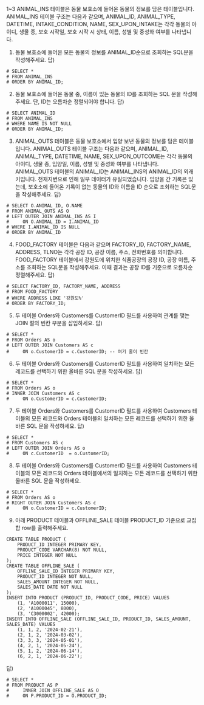 1~3
ANIMAL_INS 테이블은 동물 보호소에 들어온 동물의 정보를 담은 테이블입니다.
ANIMAL_INS 테이블 구조는 다음과 같으며,
ANIMAL_ID, ANIMAL_TYPE, DATETIME, INTAKE_CONDITION, NAME, SEX_UPON_INTAKE는
각각 동물의 아이디, 생물 종, 보호 시작일, 보호 시작 시 상태, 이름, 성별 및 중성화 여부를 나타냅니다.

1. 동물 보호소에 들어온 모든 동물의 정보를 ANIMAL_ID순으로 조회하는 SQL문을 작성해주세요.
답)
```mysql
# SELECT *
# FROM ANIMAL_INS
# ORDER BY ANIMAL_ID;
```
2.  동물 보호소에 들어온 동물 중, 이름이 있는 동물의 ID를 조회하는 SQL 문을 작성해주세요.
    단, ID는 오름차순 정렬되어야 합니다.
답)
```mysql
# SELECT ANIMAL_ID
# FROM ANIMAL_INS
# WHERE NAME IS NOT NULL
# ORDER BY ANIMAL_ID;
```
3.  ANIMAL_OUTS 테이블은 동물 보호소에서 입양 보낸 동물의 정보를 담은 테이블입니다.
    ANIMAL_OUTS 테이블 구조는 다음과 같으며, ANIMAL_ID, ANIMAL_TYPE, DATETIME, NAME, SEX_UPON_OUTCOME는
    각각 동물의 아이디, 생물 종, 입양일, 이름, 성별 및 중성화 여부를 나타냅니다.
    ANIMAL_OUTS 테이블의 ANIMAL_ID는 ANIMAL_INS의 ANIMAL_ID의 외래 키입니다.
    천재지변으로 인해 일부 데이터가 유실되었습니다. 입양을 간 기록은 있는데,
    보호소에 들어온 기록이 없는 동물의 ID와 이름을 ID 순으로 조회하는 SQL문을 작성해주세요.
답)
```mysql
# SELECT O.ANIMAL_ID, O.NAME
# FROM ANIMAL_OUTS AS O
# LEFT OUTER JOIN ANIMAL_INS AS I
#     ON O.ANIMAL_ID = I.ANIMAL_ID
# WHERE I.ANIMAL_ID IS NULL
# ORDER BY ANIMAL_ID
```
4.
    FOOD_FACTORY 테이블은 다음과 같으며 FACTORY_ID, FACTORY_NAME, ADDRESS, TLNO는
    각각 공장 ID, 공장 이름, 주소, 전화번호를 의미합니다.
    FOOD_FACTORY 테이블에서 강원도에 위치한 식품공장의
    공장 ID, 공장 이름, 주소를 조회하는 SQL문을 작성해주세요.
    이때 결과는 공장 ID를 기준으로 오름차순 정렬해주세요.
답)
```mysql
# SELECT FACTORY_ID, FACTORY_NAME, ADDRESS
# FROM FOOD_FACTORY
# WHERE ADDRESS LIKE '강원도%'
# ORDER BY FACTORY_ID;
```
5. 두 테이블 Orders와 Customers를 CustomerID 필드를 사용하여 관계를 맺는 JOIN 절의 빈칸 부분을 삽입하세요.
답)
```mysql
# SELECT *
# FROM Orders AS o
# LEFT OUTER JOIN Customers AS c
#     ON o.CustomerID = c.CustomerID; -- 여기 줄이 빈칸
```
6. 두 테이블 Orders와 Customers를 CustomerID 필드를 사용하여 일치하는 모든 레코드를 선택하기 위한 올바른 SQL 문을 작성하세요.
답)
```mysql
# SELECT *
# FROM Orders AS o
# INNER JOIN Customers AS c
#     ON o.CustomerID = c.CustomerID;
```
7.  두 테이블 Orders와 Customers를 CustomerID 필드를 사용하여
    Customers 테이블의 모든 레코드와 Orders 테이블의 일치하는 모든 레코드를 선택하기 위한 올바른 SQL 문을 작성하세요.
답)
```mysql
# SELECT *
# FROM Customers AS c
# LEFT OUTER JOIN Orders AS o
#     ON c.CustomerID  = o.CustomerID;
```
8.  두 테이블 Orders와 Customers를 CustomerID 필드를 사용하여
    Customers 테이블의 모든 레코드와 Orders 테이블에서의 일치하는 모든 레코드를 선택하기 위한 올바른 SQL 문을 작성하세요.
```mysql
# SELECT *
# FROM Orders AS o
# RIGHT OUTER JOIN Customers AS c
#     ON o.CustomerID = c.CustomerID;
```
9. 아래 PRODUCT 테이블과 OFFLINE_SALE 테이블 PRODUCT_ID 기준으로 교집합 row를 출력해주세요.
```mysql
CREATE TABLE PRODUCT (
    PRODUCT_ID INTEGER PRIMARY KEY,
    PRODUCT_CODE VARCHAR(8) NOT NULL,
    PRICE INTEGER NOT NULL    
);
CREATE TABLE OFFLINE_SALE (
    OFFLINE_SALE_ID INTEGER PRIMARY KEY,
    PRODUCT_ID INTEGER NOT NULL,
    SALES_AMOUNT INTEGER NOT NULL,
    SALES_DATE DATE NOT NULL    
);
INSERT INTO PRODUCT (PRODUCT_ID, PRODUCT_CODE, PRICE) VALUES
    (1, 'A1000011', 15000),
    (2, 'A1000045', 8000),
    (3, 'C3000002', 42000);
INSERT INTO OFFLINE_SALE (OFFLINE_SALE_ID, PRODUCT_ID, SALES_AMOUNT, SALES_DATE) VALUES
    (1, 1, 2, '2024-02-21'),
    (2, 1, 2, '2024-03-02'),
    (3, 3, 3, '2024-05-01'),
    (4, 2, 1, '2024-05-24'),
    (5, 1, 2, '2024-06-14'),
    (6, 2, 1, '2024-06-22');
```
답)
```mysql
# SELECT *
# FROM PRODUCT AS P
#     INNER JOIN OFFLINE_SALE AS O
#     ON P.PRODUCT_ID = O.PRODUCT_ID;
```